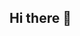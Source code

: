 ## Hi there 👋

<!--
**AjayPrajapathi/AjayPrajapathi** is a ✨ _special_ ✨ repository because its `README.md` (this file) appears on your GitHub profile.
<h2>hello everyone</h2>
Here are some ideas to get you started:

- 🔭 I’m currently working on ...
- 🌱 I’m currently learning ...
- 👯 I’m looking to collaborate on ...
- 🤔 I’m looking for help with ...
- 💬 Ask me about ...
- 📫 How to reach me: ...
- 😄 Pronouns: ...
- ⚡ Fun fact: ...
-->
